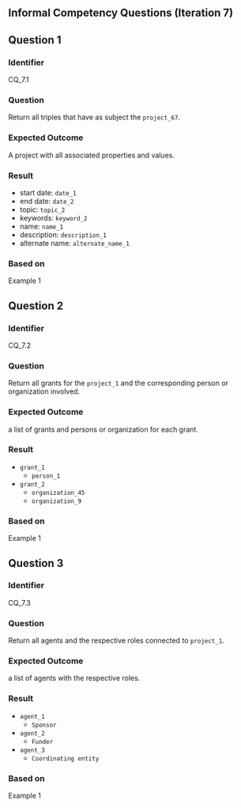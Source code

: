 ## Informal Competency Questions (Iteration 7)

## Question 1

### Identifier
CQ_7.1

### Question
Return all triples that have as subject the `project_67`.

### Expected Outcome
A project with all associated properties and values.

### Result
* start date: `date_1`
* end date: `date_2`
* topic: `topic_2`
* keywords: `keyword_2`
* name: `name_1`
* description: `description_1`
* alternate name: `alternate_name_1`

### Based on
Example 1


## Question 2

### Identifier
CQ_7.2

### Question
Return all grants for the `project_1` and the corresponding person or organization involved.

### Expected Outcome
a list of grants and persons or organization for each grant.

### Result
* `grant_1`
  * `person_1`
* `grant_2`
  * `organization_45`
  * `organization_9`

### Based on
Example 1


## Question 3

### Identifier
CQ_7.3

### Question
Return all agents and the respective roles connected to `project_1`.

### Expected Outcome
a list of agents with the respective roles.

### Result
* `agent_1`
  * `Sponsor`
* `agent_2`
  * `Funder`
* `agent_3`
  * `Coordinating entity`

### Based on
Example 1
